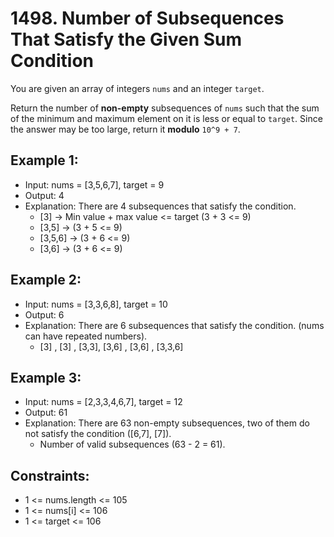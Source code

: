 # 1498. Number of Subsequences That Satisfy the Given Sum Condition

You are given an array of integers `nums` and an integer `target`.

Return the number of **non-empty** subsequences of `nums` such that the sum of the minimum and maximum element on it is less or equal to `target`. Since the answer may be too large, return it **modulo** `10^9 + 7`.

## Example 1:

- Input: nums = [3,5,6,7], target = 9
- Output: 4
- Explanation: There are 4 subsequences that satisfy the condition.
    - [3] -> Min value + max value <= target (3 + 3 <= 9)
    - [3,5] -> (3 + 5 <= 9)
    - [3,5,6] -> (3 + 6 <= 9)
    - [3,6] -> (3 + 6 <= 9)

## Example 2:

- Input: nums = [3,3,6,8], target = 10
- Output: 6
- Explanation: There are 6 subsequences that satisfy the condition. (nums can have repeated numbers).
    - [3] , [3] , [3,3], [3,6] , [3,6] , [3,3,6]

## Example 3:

- Input: nums = [2,3,3,4,6,7], target = 12
- Output: 61
- Explanation: There are 63 non-empty subsequences, two of them do not satisfy the condition ([6,7], [7]).
    - Number of valid subsequences (63 - 2 = 61).
 

## Constraints:

- 1 <= nums.length <= 105
- 1 <= nums[i] <= 106
- 1 <= target <= 106